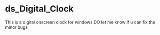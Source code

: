 # ds_Digital_Clock
This is a digital onscreen clock for windows
DO let me know if u can fix the minor bugs
